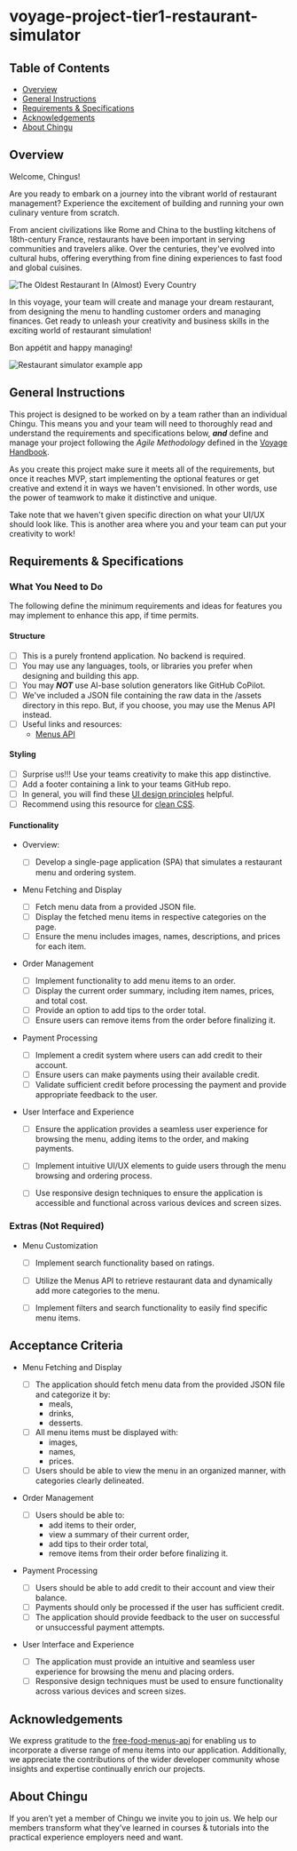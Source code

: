 # voyage-project-tier1-restaurant-simulator

## Table of Contents

* [Overview](#overview)
* [General Instructions](#general-instructions)
* [Requirements & Specifications](#requirements-specifications)
* [Acknowledgements](#acknowledgements)
* [About Chingu](#about-chingu)

## Overview

Welcome, Chingus!

Are you ready to embark on a journey into the vibrant world of restaurant management? Experience the excitement of building and running your own culinary venture from scratch.

From ancient civilizations like Rome and China to the bustling kitchens of 18th-century France, restaurants have been important in serving communities and travelers alike. Over the centuries, they've evolved into cultural hubs, offering everything from fine dining experiences to fast food and global cuisines.

![The Oldest Restaurant In (Almost) Every Country](./assets/the_oldest_restaurants.jpg)

In this voyage, your team will create and manage your dream restaurant, from designing the menu to handling customer orders and managing finances. Get ready to unleash your creativity and business skills in the exciting world of restaurant simulation!

Bon appétit and happy managing!

![Restaurant simulator example app](./assets/restaurant_app.png)


## General Instructions

This project is designed to be worked on by a team rather than an individual
Chingu. This means you and your team will need to thoroughly read and
understand the requirements and specifications below, **_and_** define and
manage your project following the _Agile Methodology_ defined in the
[Voyage Handbook](https://github.com/chingu-voyages/Handbook/blob/main/docs/guides/voyage/voyage.md#voyage-guide).

As you create this project make sure it meets all of the requirements, but once
it reaches MVP, start implementing the optional features or get creative and
extend it in ways we haven't envisioned. In other words, use the power of
teamwork to make it distinctive and unique.

Take note that we haven't given specific direction on what your UI/UX should
look like. This is another area where you and your team can put your creativity 
to work! 

## Requirements & Specifications

### What You Need to Do

The following define the minimum requirements and ideas for features you may
implement to enhance this app, if time permits.

#### Structure

- [ ] This is a purely frontend application. No backend is required.
- [ ] You may use any languages, tools, or libraries you prefer when designing and building this app.
- [ ] You may **_NOT_** use AI-base solution generators like GitHub CoPilot.
- [ ] We've included a JSON file containing the raw data in the /assets directory in this repo. But, if you choose, you may use the Menus API instead.
- [ ] Useful links and resources:
  - [Menus API](https://menus-api.vercel.app/)

#### Styling

- [ ] Surprise us!!! Use your teams creativity to make this app distinctive.
- [ ] Add a footer containing a link to your teams GitHub repo.
- [ ] In general, you will find these [UI design principles](https://www.justinmind.com/ui-design/principles) helpful.
- [ ] Recommend using this resource for [clean CSS](https://israelmitolu.hashnode.dev/writing-cleaner-css-using-bem-methodology).

#### Functionality

-   Overview:
    - [ ] Develop a single-page application (SPA) that simulates a restaurant menu and ordering system.

-   Menu Fetching and Display
    - [ ] Fetch menu data from a provided JSON file.
    - [ ] Display the fetched menu items in respective categories on the page.
    - [ ] Ensure the menu includes images, names, descriptions, and prices for each item.
    
-   Order Management

    - [ ] Implement functionality to add menu items to an order.
    - [ ] Display the current order summary, including item names, prices, and total cost.
    - [ ] Provide an option to add tips to the order total.
    - [ ] Ensure users can remove items from the order before finalizing it.

-   Payment Processing

    - [ ] Implement a credit system where users can add credit to their account.
    - [ ] Ensure users can make payments using their available credit.
    - [ ] Validate sufficient credit before processing the payment and provide appropriate feedback to the user.

-   User Interface and Experience

    - [ ] Ensure the application provides a seamless user experience for browsing the menu, adding items to the order, and making payments.
    - [ ] Implement intuitive UI/UX elements to guide users through the menu browsing and ordering process.
    - [ ] Use responsive design techniques to ensure the application is accessible and functional across various devices and screen sizes.



### Extras (Not Required)

- Menu Customization

  - [ ] Implement search functionality based on ratings.
  - [ ] Utilize the Menus API to retrieve restaurant data and dynamically add more categories to the menu.
  - [ ] Implement filters and search functionality to easily find specific menu items.


## Acceptance Criteria

- Menu Fetching and Display

  - [ ] The application should fetch menu data from the provided JSON file and categorize it by:
      - meals,
      - drinks,
      - desserts.
  - [ ] All menu items must be displayed with:
      - images, 
      - names, 
      - prices.
  - [ ] Users should be able to view the menu in an organized manner, with categories clearly delineated.

- Order Management

  - [ ] Users should be able to:
      - add items to their order,
      - view a summary of their current order,
      - add tips to their order total,
      - remove items from their order before finalizing it.

- Payment Processing

  - [ ] Users should be able to add credit to their account and view their balance.
  - [ ] Payments should only be processed if the user has sufficient credit.
  - [ ] The application should provide feedback to the user on successful or unsuccessful payment attempts.

- User Interface and Experience

  - [ ] The application must provide an intuitive and seamless user experience for browsing the menu and placing orders.
  - [ ] Responsive design techniques must be used to ensure functionality across various devices and screen sizes.

## Acknowledgements

We express gratitude to the [free-food-menus-api](https://github.com/igdev116/free-food-menus-api) for enabling us to incorporate a diverse range of menu items into our application. Additionally, we appreciate the contributions of the wider developer community whose insights and expertise continually enrich our projects.

## About Chingu

If you aren’t yet a member of Chingu we invite you to join us. We help our
members transform what they’ve learned in courses & tutorials into the
practical experience employers need and want.
